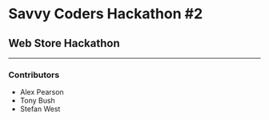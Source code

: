 # Savvy Coders Hackathon \#2
## Web Store Hackathon

---

### Contributors
+ Alex Pearson
+ Tony Bush
+ Stefan West
